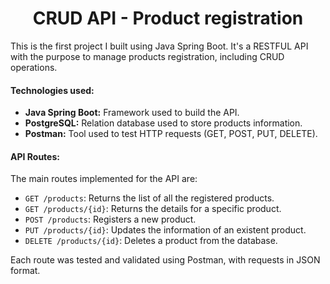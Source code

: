 <h1 align="center">CRUD API - Product registration</h1>
<p>This is the first project I built using Java Spring Boot. It's a RESTFUL API with the purpose to manage products registration, including CRUD operations.</p>
<div class="technologies">
    <h4>Technologies used:</h4>
    <ul>
        <li><strong>Java Spring Boot:</strong> Framework used to build the API.</li>
        <li><strong>PostgreSQL:</strong> Relation database used to store products information.</li>
        <li><strong>Postman:</strong> Tool used to test HTTP requests (GET, POST, PUT,
            DELETE).</li>
    </ul>
</div>
<div class="api-routes">
    <h4>API Routes:</h4>
    <p>The main routes implemented for the API are:</p>
    <ul>
        <li><code>GET /products</code>: Returns the list of all the registered products.</li>
        <li><code>GET /products/{id}</code>: Returns the details for a specific product.</li>
        <li><code>POST /products</code>: Registers a new product.</li>
        <li><code>PUT /products/{id}</code>: Updates the information of an existent product.</li>
        <li><code>DELETE /products/{id}</code>: Deletes a product from the database.</li>
    </ul>
    <p>Each route was tested and validated using Postman, with requests in JSON format.</p>
</div>
